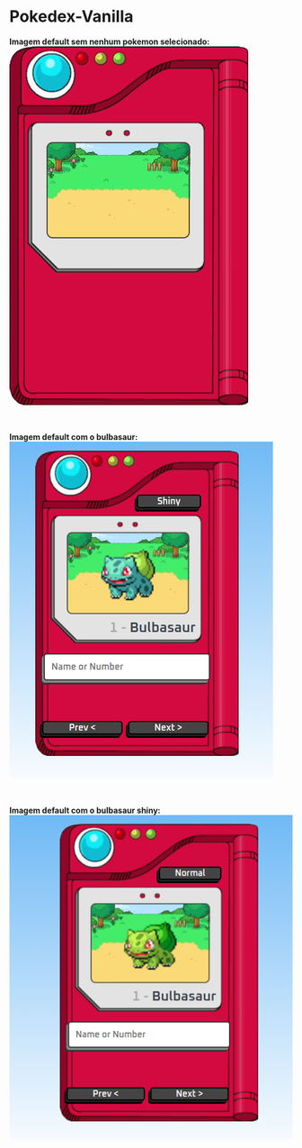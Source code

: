# Pokedex-Vanilla

**Imagem default sem nenhum pokemon selecionado:**
<br/>
<img src="img/pokedex.png" alt="Nenhum pokemon selecionado">

<br/>


**Imagem default com o bulbasaur:**
<br/>
<img src="img/img-default.png" alt="Nenhum pokemon selecionado">

<br/>

**Imagem default com o bulbasaur shiny:**
<br/>
<img src="img/img-shiny.png" alt="Nenhum pokemon selecionado">
